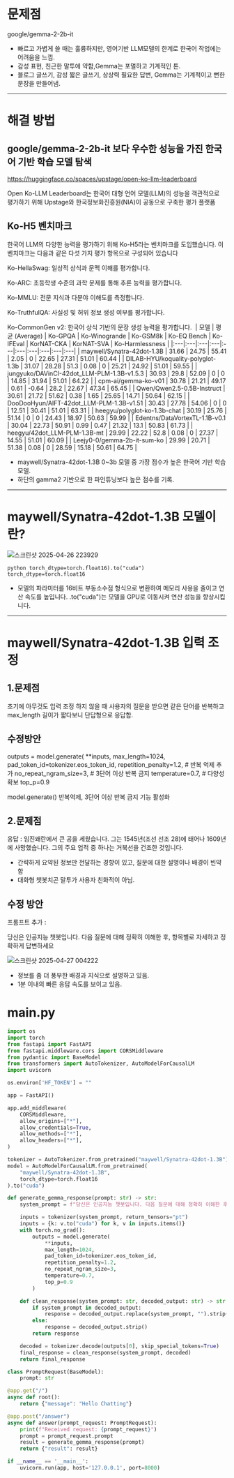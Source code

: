# 문제점
google/gemma-2-2b-it
- 빠르고 가볍게 쓸 때는 훌륭하지만, 영어기반 LLM모델의 한계로 한국어 작업에는 어려움을 느낌.
- 감성 표현, 친근한 말투에 약함,Gemma는 포멀하고 기계적인 톤.
- 블로그 글쓰기, 감성 짧은 글쓰기, 상상력 필요한 답변, Gemma는 기계적이고 뻔한 문장을 만들어냄.

--------
# 해결 방법

## google/gemma-2-2b-it 보다 우수한 성능을 가진 한국어 기반 학습 모델 탐색
  
https://huggingface.co/spaces/upstage/open-ko-llm-leaderboard

 Open Ko-LLM Leaderboard는 한국어 대형 언어 모델(LLM)의 성능을 객관적으로 평가하기 위해 Upstage와 한국정보화진흥원(NIA)이 공동으로 구축한 평가 플랫폼

 


## Ko-H5 벤치마크
한국어 LLM의 다양한 능력을 평가하기 위해 Ko-H5라는 벤치마크를 도입했습니다. 이 벤치마크는 다음과 같은 다섯 가지 평가 항목으로 구성되어 있습니다

  Ko-HellaSwag: 일상적 상식과 문맥 이해를 평가합니다.

  Ko-ARC: 초등학생 수준의 과학 문제를 통해 추론 능력을 평가합니다.

  Ko-MMLU: 전문 지식과 다분야 이해도를 측정합니다.

  Ko-TruthfulQA: 사실성 및 허위 정보 생성 여부를 평가합니다.

  Ko-CommonGen v2: 한국어 상식 기반의 문장 생성 능력을 평가합니다.
​
| 모델 | 평균 (Average) | Ko-GPQA | Ko-Winogrande | Ko-GSM8k | Ko-EQ Bench | Ko-IFEval | KorNAT-CKA | KorNAT-SVA | Ko-Harmlessness |
|:---|:---|:---|:---|:---|:---|:---|:---|:---|:---|
| maywell/Synatra-42dot-1.3B | 31.66 | 24.75 | 55.41 | 2.05 | 0 | 22.65 | 27.31 | 51.01 | 60.44 |
| DILAB-HYU/koquality-polyglot-1.3b | 31.07 | 28.28 | 51.3 | 0.08 | 0 | 25.21 | 24.92 | 51.01 | 59.55 |
| jungyuko/DAVinCI-42dot_LLM-PLM-1.3B-v1.5.3 | 30.93 | 29.8 | 52.09 | 0 | 0 | 14.85 | 31.94 | 51.01 | 64.22 |
| cpm-ai/gemma-ko-v01 | 30.78 | 21.21 | 49.17 | 0.61 | -0.64 | 28.2 | 22.67 | 47.34 | 65.45 |
| Qwen/Qwen2.5-0.5B-Instruct | 30.61 | 21.72 | 51.62 | 0.38 | 1.65 | 25.65 | 14.71 | 50.64 | 62.15 |
| DooDooHyun/AIFT-42dot_LLM-PLM-1.3B-v1.51 | 30.43 | 27.78 | 54.06 | 0 | 0 | 12.51 | 30.41 | 51.01 | 63.31 |
| heegyu/polyglot-ko-1.3b-chat | 30.19 | 25.76 | 51.14 | 0 | 0 | 24.43 | 18.97 | 50.63 | 59.99 |
| Edentns/DataVortexTL-1.1B-v0.1 | 30.04 | 22.73 | 50.91 | 0.99 | 0.47 | 21.32 | 13.1 | 50.83 | 61.73 |
| heegyu/42dot_LLM-PLM-1.3B-mt | 29.99 | 22.22 | 52.8 | 0.08 | 0 | 27.37 | 14.55 | 51.01 | 60.09 |
| Leejy0-0/gemma-2b-it-sum-ko | 29.99 | 20.71 | 51.38 | 0.08 | 0 | 28.59 | 15.18 | 50.61 | 64.75 |

- maywell/Synatra-42dot-1.3B 0~3b 모델 중 가장 점수가 높은 한국어 기반 학습 모델.
- 하단의 gamma2 기반으로 한 파인튜닝보다 높은 점수를 기록.

--------
# maywell/Synatra-42dot-1.3B 모델이란?

![스크린샷 2025-04-26 223929](https://github.com/user-attachments/assets/d5952cbc-663c-4414-99df-27e3f5181474)

    python torch_dtype=torch.float16).to("cuda")
    torch_dtype=torch.float16 

- 모델의 파라미터를 16비트 부동소수점 형식으로 변환하여 메모리 사용을 줄이고 연산 속도를 높입니다. .to("cuda")는 모델을 GPU로 이동시켜 연산 성능을 향상시킵니다.


--------
# maywell/Synatra-42dot-1.3B 입력 조정




## 1.문제점

초기에 아무것도 입력 조정 하지 않을 때 사용자의 질문을 받으면 같은 단어를 반복하고 max_length 길이가 짧다보니 단답형으로 응답합.

## 수정방안

outputs = model.generate(
            **inputs,
            max_length=1024,
            pad_token_id=tokenizer.eos_token_id,
            repetition_penalty=1.2,  #  반복 억제 추가
            no_repeat_ngram_size=3,  #  3단어 이상 반복 금지
            temperature=0.7,  #  다양성 확보
            top_p=0.9

model.generate() 반복억제, 3단어 이상 반복 금지 기능 활성화


## 2.문제점

응답 :
임진왜란에서 큰 공을 세웠습니다. 그는 1545년(조선 선조 28)에 태어나 1609년에 사망했습니다. 그의 주요 업적 중 하나는 거북선을 건조한 것입니다.

- 간략하게 요약된 정보만 전달하는 경향이 있고, 질문에 대한 설명이나 배경이 빈약함
- 대화형 챗봇치곤 말투가 사용자 친화적이 아님.
  
## 수정 방안

프롬프트 추가 :

당신은 인공지능 챗봇입니다. 다음 질문에 대해 정확히 이해한 후, 항목별로 자세하고 정확하게 답변하세요

![스크린샷 2025-04-27 004222](https://github.com/user-attachments/assets/c0d6a6dd-75e3-4602-a1a7-72ae88495187)

- 정보를 좀 더 풍부한 배경과 지식으로 설명하고 있음.
- 1분 이내의 빠른 응답 속도를 보이고 있음.















# main.py

```python
import os
import torch
from fastapi import FastAPI
from fastapi.middleware.cors import CORSMiddleware
from pydantic import BaseModel
from transformers import AutoTokenizer, AutoModelForCausalLM
import uvicorn

os.environ['HF_TOKEN'] = ""

app = FastAPI()

app.add_middleware(
    CORSMiddleware,
    allow_origins=["*"],
    allow_credentials=True,
    allow_methods=["*"],
    allow_headers=["*"],
)

tokenizer = AutoTokenizer.from_pretrained("maywell/Synatra-42dot-1.3B")
model = AutoModelForCausalLM.from_pretrained(
    "maywell/Synatra-42dot-1.3B",
    torch_dtype=torch.float16
).to("cuda")

def generate_gemma_response(prompt: str) -> str:
    system_prompt = f"당신은 인공지능 챗봇입니다. 다음 질문에 대해 정확히 이해한 후, 명확한 정보를 항목별로 체계적이고 자세하게 설명하세요.\n질문: {prompt}\n답변:"

    inputs = tokenizer(system_prompt, return_tensors="pt")
    inputs = {k: v.to("cuda") for k, v in inputs.items()}
    with torch.no_grad():
        outputs = model.generate(
            **inputs,
            max_length=1024,
            pad_token_id=tokenizer.eos_token_id,
            repetition_penalty=1.2,
            no_repeat_ngram_size=3,
            temperature=0.7,
            top_p=0.9
        )

    def clean_response(system_prompt: str, decoded_output: str) -> str:
        if system_prompt in decoded_output:
            response = decoded_output.replace(system_prompt, "").strip()
        else:
            response = decoded_output.strip()
        return response

    decoded = tokenizer.decode(outputs[0], skip_special_tokens=True)
    final_response = clean_response(system_prompt, decoded)
    return final_response

class PromptRequest(BaseModel):
    prompt: str

@app.get("/")
async def root():
    return {"message": "Hello Chatting"}

@app.post("/answer")
async def answer(prompt_request: PromptRequest):
    print(f"Received request: {prompt_request}")
    prompt = prompt_request.prompt
    result = generate_gemma_response(prompt)
    return {"result": result}

if __name__ == '__main__':
    uvicorn.run(app, host='127.0.0.1', port=8000)





